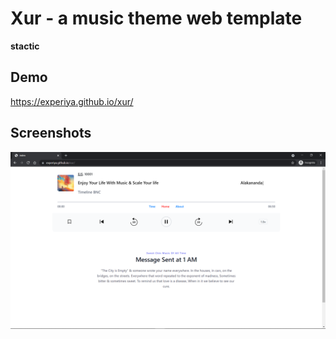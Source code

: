 
# Xur - a music theme web template

**stactic**

## Demo

https://experiya.github.io/xur/

  
## Screenshots

![App Screenshot](https://github.com/Experiya/snapshot/blob/main/clone/Screenshot%20(491).png?raw=true)

  
